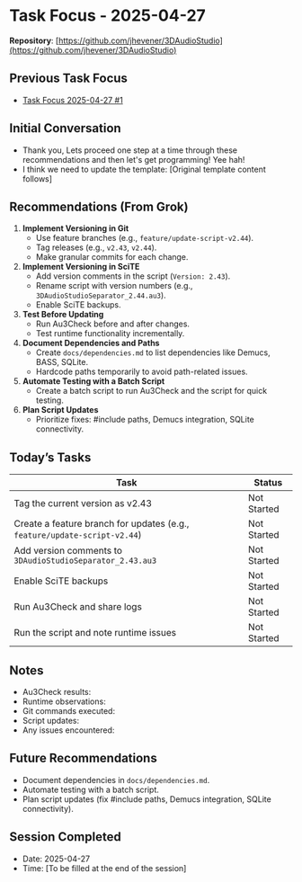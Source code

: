 # Task Focus - 2025-04-27
**Repository**: [https://github.com/jhevener/3DAudioStudio](https://github.com/jhevener/3DAudioStudio)

## Previous Task Focus
- [Task Focus 2025-04-27 #1](task-focus-042725-1.txt)

## Initial Conversation
- Thank you, Lets proceed one step at a time through these recommendations and then let's get programming! Yee hah!
- I think we need to update the template: [Original template content follows]

## Recommendations (From Grok)
1. **Implement Versioning in Git**
   - Use feature branches (e.g., `feature/update-script-v2.44`).
   - Tag releases (e.g., `v2.43`, `v2.44`).
   - Make granular commits for each change.
2. **Implement Versioning in SciTE**
   - Add version comments in the script (`Version: 2.43`).
   - Rename script with version numbers (e.g., `3DAudioStudioSeparator_2.44.au3`).
   - Enable SciTE backups.
3. **Test Before Updating**
   - Run Au3Check before and after changes.
   - Test runtime functionality incrementally.
4. **Document Dependencies and Paths**
   - Create `docs/dependencies.md` to list dependencies like Demucs, BASS, SQLite.
   - Hardcode paths temporarily to avoid path-related issues.
5. **Automate Testing with a Batch Script**
   - Create a batch script to run Au3Check and the script for quick testing.
6. **Plan Script Updates**
   - Prioritize fixes: #include paths, Demucs integration, SQLite connectivity.

## Today’s Tasks
| Task | Status |
|------|--------|
| Tag the current version as v2.43 | Not Started |
| Create a feature branch for updates (e.g., `feature/update-script-v2.44`) | Not Started |
| Add version comments to `3DAudioStudioSeparator_2.43.au3` | Not Started |
| Enable SciTE backups | Not Started |
| Run Au3Check and share logs | Not Started |
| Run the script and note runtime issues | Not Started |

## Notes
- Au3Check results:
- Runtime observations:
- Git commands executed:
- Script updates:
- Any issues encountered:

## Future Recommendations
- Document dependencies in `docs/dependencies.md`.
- Automate testing with a batch script.
- Plan script updates (fix #include paths, Demucs integration, SQLite connectivity).

## Session Completed
- Date: 2025-04-27
- Time: [To be filled at the end of the session]
